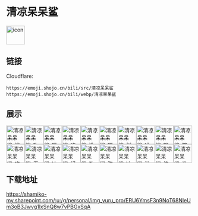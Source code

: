 # 清凉呆呆鲨
<img src="https://emoji.shojo.cn/bili/src/清凉呆呆鲨/icon.png" width="50" height="50" alt="icon">

## 链接
Cloudflare:
```
https://emoji.shojo.cn/bili/src/清凉呆呆鲨
https://emoji.shojo.cn/bili/webp/清凉呆呆鲨
```
## 展示
<img src="https://emoji.shojo.cn/bili/src/清凉呆呆鲨/清凉呆呆鲨-鲨冰.png" width="50" height="50" alt="清凉呆呆鲨-鲨冰"><img src="https://emoji.shojo.cn/bili/src/清凉呆呆鲨/清凉呆呆鲨-吹风扇.png" width="50" height="50" alt="清凉呆呆鲨-吹风扇"><img src="https://emoji.shojo.cn/bili/src/清凉呆呆鲨/清凉呆呆鲨-玩水枪.png" width="50" height="50" alt="清凉呆呆鲨-玩水枪"><img src="https://emoji.shojo.cn/bili/src/清凉呆呆鲨/清凉呆呆鲨-吃草莓.png" width="50" height="50" alt="清凉呆呆鲨-吃草莓"><img src="https://emoji.shojo.cn/bili/src/清凉呆呆鲨/清凉呆呆鲨-洗澡.png" width="50" height="50" alt="清凉呆呆鲨-洗澡"><img src="https://emoji.shojo.cn/bili/src/清凉呆呆鲨/清凉呆呆鲨-顶西瓜.png" width="50" height="50" alt="清凉呆呆鲨-顶西瓜"><img src="https://emoji.shojo.cn/bili/src/清凉呆呆鲨/清凉呆呆鲨-划水.png" width="50" height="50" alt="清凉呆呆鲨-划水"><img src="https://emoji.shojo.cn/bili/src/清凉呆呆鲨/清凉呆呆鲨-呲你.png" width="50" height="50" alt="清凉呆呆鲨-呲你"><img src="https://emoji.shojo.cn/bili/src/清凉呆呆鲨/清凉呆呆鲨-喝冰饮.png" width="50" height="50" alt="清凉呆呆鲨-喝冰饮"><img src="https://emoji.shojo.cn/bili/src/清凉呆呆鲨/清凉呆呆鲨-双倍快了.png" width="50" height="50" alt="清凉呆呆鲨-双倍快了"><img src="https://emoji.shojo.cn/bili/src/清凉呆呆鲨/清凉呆呆鲨-吃甜筒.png" width="50" height="50" alt="清凉呆呆鲨-吃甜筒"><img src="https://emoji.shojo.cn/bili/src/清凉呆呆鲨/清凉呆呆鲨-无处可桃.png" width="50" height="50" alt="清凉呆呆鲨-无处可桃"><img src="https://emoji.shojo.cn/bili/src/清凉呆呆鲨/清凉呆呆鲨-冲浪.png" width="50" height="50" alt="清凉呆呆鲨-冲浪"><img src="https://emoji.shojo.cn/bili/src/清凉呆呆鲨/清凉呆呆鲨-好热.png" width="50" height="50" alt="清凉呆呆鲨-好热"><img src="https://emoji.shojo.cn/bili/src/清凉呆呆鲨/清凉呆呆鲨-钓鱼.png" width="50" height="50" alt="清凉呆呆鲨-钓鱼"><img src="https://emoji.shojo.cn/bili/src/清凉呆呆鲨/清凉呆呆鲨-海王鲨.png" width="50" height="50" alt="清凉呆呆鲨-海王鲨"><img src="https://emoji.shojo.cn/bili/src/清凉呆呆鲨/清凉呆呆鲨-冰水浇头.png" width="50" height="50" alt="清凉呆呆鲨-冰水浇头"><img src="https://emoji.shojo.cn/bili/src/清凉呆呆鲨/清凉呆呆鲨-淋雨.png" width="50" height="50" alt="清凉呆呆鲨-淋雨"><img src="https://emoji.shojo.cn/bili/src/清凉呆呆鲨/清凉呆呆鲨-柠檬鲨冰.png" width="50" height="50" alt="清凉呆呆鲨-柠檬鲨冰"><img src="https://emoji.shojo.cn/bili/src/清凉呆呆鲨/清凉呆呆鲨-举草莓.png" width="50" height="50" alt="清凉呆呆鲨-举草莓">

## 下载地址

https://shamiko-my.sharepoint.com/:u:/g/personal/img_yuru_pro/ERU6YmsF3n9NoT68NleUm3oB3Jwvg1lxSnQ8w7vPBGxSqA